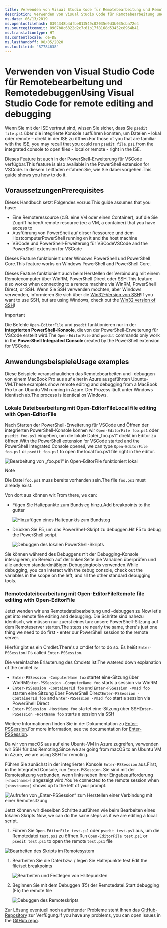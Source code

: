 ```yaml
---
title: Verwenden von Visual Studio Code für Remotebearbeitung und Remotedebuggen
description: Verwenden von Visual Studio Code für Remotebearbeitung und Remotedebuggen
ms.date: 06/13/2019
ms.openlocfilehash: 0394348b4dfbe813549c02035e9d3b035cba72e4
ms.sourcegitcommit: 0907b8c6322d2c7c61b17f8168d53452c8964b41
ms.translationtype: HT
ms.contentlocale: de-DE
ms.lasthandoff: 08/05/2020
ms.locfileid: "87784638"
---
```

# <a name="using-visual-studio-code-for-remote-editing-and-debugging"></a><span data-ttu-id="fc8fa-103">Verwenden von Visual Studio Code für Remotebearbeitung und Remotedebuggen</span><span class="sxs-lookup"><span data-stu-id="fc8fa-103">Using Visual Studio Code for remote editing and debugging</span></span>

<span data-ttu-id="fc8fa-104">Wenn Sie mit der ISE vertraut sind, wissen Sie sicher, dass Sie `psedit file.ps1` über die integrierte Konsole ausführen konnten, um Dateien – lokal oder remote – direkt in der ISE zu öffnen.</span><span class="sxs-lookup"><span data-stu-id="fc8fa-104">For those of you that are familiar with the ISE, you may recall that you could run `psedit file.ps1` from the integrated console to open files - local or remote - right in the ISE.</span></span>

<span data-ttu-id="fc8fa-105">Dieses Feature ist auch in der PowerShell-Erweiterung für VSCode verfügbar.</span><span class="sxs-lookup"><span data-stu-id="fc8fa-105">This feature is also available in the PowerShell extension for VSCode.</span></span> <span data-ttu-id="fc8fa-106">In diesem Leitfaden erfahren Sie, wie Sie dabei vorgehen.</span><span class="sxs-lookup"><span data-stu-id="fc8fa-106">This guide shows you how to do it.</span></span>

## <a name="prerequisites"></a><span data-ttu-id="fc8fa-107">Voraussetzungen</span><span class="sxs-lookup"><span data-stu-id="fc8fa-107">Prerequisites</span></span>

<span data-ttu-id="fc8fa-108">Dieses Handbuch setzt Folgendes voraus:</span><span class="sxs-lookup"><span data-stu-id="fc8fa-108">This guide assumes that you have:</span></span>

- <span data-ttu-id="fc8fa-109">Eine Remoteressource (z.B. eine VM oder einen Container), auf die Sie Zugriff haben</span><span class="sxs-lookup"><span data-stu-id="fc8fa-109">A remote resource (ex: a VM, a container) that you have access to</span></span>
- <span data-ttu-id="fc8fa-110">Ausführung von PowerShell auf dieser Ressource und dem Hostcomputer</span><span class="sxs-lookup"><span data-stu-id="fc8fa-110">PowerShell running on it and the host machine</span></span>
- <span data-ttu-id="fc8fa-111">VSCode und PowerShell-Erweiterung für VSCode</span><span class="sxs-lookup"><span data-stu-id="fc8fa-111">VSCode and the PowerShell extension for VSCode</span></span>

<span data-ttu-id="fc8fa-112">Dieses Feature funktioniert unter Windows PowerShell und PowerShell Core.</span><span class="sxs-lookup"><span data-stu-id="fc8fa-112">This feature works on Windows PowerShell and PowerShell Core.</span></span>

<span data-ttu-id="fc8fa-113">Dieses Feature funktioniert auch beim Herstellen der Verbindung mit einem Remotecomputer über WinRM, PowerShell Direct oder SSH.</span><span class="sxs-lookup"><span data-stu-id="fc8fa-113">This feature also works when connecting to a remote machine via WinRM, PowerShell Direct, or SSH.</span></span> <span data-ttu-id="fc8fa-114">Wenn Sie SSH verwenden möchten, aber Windows verwenden, informieren Sie sich über die [Win32-Version von SSH](https://github.com/PowerShell/Win32-OpenSSH)!</span><span class="sxs-lookup"><span data-stu-id="fc8fa-114">If you want to use SSH, but are using Windows, check out the [Win32 version of SSH](https://github.com/PowerShell/Win32-OpenSSH)!</span></span>

> [!IMPORTANT]
> <span data-ttu-id="fc8fa-115">Die Befehle `Open-EditorFile` und `psedit` funktionieren nur in der **integrierten PowerShell-Konsole**, die von der PowerShell-Erweiterung für VSCode erstellt wird.</span><span class="sxs-lookup"><span data-stu-id="fc8fa-115">The `Open-EditorFile` and `psedit` commands only work in the **PowerShell Integrated Console** created by the PowerShell extension for VSCode.</span></span>

## <a name="usage-examples"></a><span data-ttu-id="fc8fa-116">Anwendungsbeispiele</span><span class="sxs-lookup"><span data-stu-id="fc8fa-116">Usage examples</span></span>

<span data-ttu-id="fc8fa-117">Diese Beispiele veranschaulichen das Remotebearbeiten und -debuggen von einem MacBook Pro aus auf einer in Azure ausgeführten Ubuntu-VM.</span><span class="sxs-lookup"><span data-stu-id="fc8fa-117">These examples show remote editing and debugging from a MacBook Pro to an Ubuntu VM running in Azure.</span></span> <span data-ttu-id="fc8fa-118">Der Prozess läuft unter Windows identisch ab.</span><span class="sxs-lookup"><span data-stu-id="fc8fa-118">The process is identical on Windows.</span></span>

### <a name="local-file-editing-with-open-editorfile"></a><span data-ttu-id="fc8fa-119">Lokale Dateibearbeitung mit Open-EditorFile</span><span class="sxs-lookup"><span data-stu-id="fc8fa-119">Local file editing with Open-EditorFile</span></span>

<span data-ttu-id="fc8fa-120">Nach Starten der PowerShell-Erweiterung für VSCode und Öffnen der integrierten PowerShell-Konsole können wir `Open-EditorFile foo.ps1` oder `psedit foo.ps1` eingeben, um die lokale Datei „foo.ps1“ direkt im Editor zu öffnen.</span><span class="sxs-lookup"><span data-stu-id="fc8fa-120">With the PowerShell extension for VSCode started and the PowerShell Integrated Console opened, we can type `Open-EditorFile foo.ps1` or `psedit foo.ps1` to open the local foo.ps1 file right in the editor.</span></span>

![Bearbeitung von „foo.ps1“ in Open-EditorFile funktioniert lokal](media/Using-VSCode-for-Remote-Editing-and-Debugging/1-open-local-file.png)

>[!NOTE]
> <span data-ttu-id="fc8fa-122">Die Datei `foo.ps1` muss bereits vorhanden sein.</span><span class="sxs-lookup"><span data-stu-id="fc8fa-122">The file `foo.ps1` must already exist.</span></span>

<span data-ttu-id="fc8fa-123">Von dort aus können wir:</span><span class="sxs-lookup"><span data-stu-id="fc8fa-123">From there, we can:</span></span>

- <span data-ttu-id="fc8fa-124">Fügen Sie Haltepunkte zum Bundsteg hinzu.</span><span class="sxs-lookup"><span data-stu-id="fc8fa-124">Add breakpoints to the gutter</span></span>

  ![Hinzufügen eines Haltepunkts zum Bundsteg](media/Using-VSCode-for-Remote-Editing-and-Debugging/2-adding-breakpoint-gutter.png)

- <span data-ttu-id="fc8fa-126">Drücken Sie F5, um das PowerShell-Skript zu debuggen.</span><span class="sxs-lookup"><span data-stu-id="fc8fa-126">Hit F5 to debug the PowerShell script.</span></span>

  ![Debuggen des lokalen PowerShell-Skripts](media/Using-VSCode-for-Remote-Editing-and-Debugging/3-local-debug.png)

<span data-ttu-id="fc8fa-128">Sie können während des Debuggens mit der Debugging-Konsole interagieren, im Bereich auf der linken Seite die Variablen überprüfen und alle anderen standardmäßigen Debuggingtools verwenden.</span><span class="sxs-lookup"><span data-stu-id="fc8fa-128">While debugging, you can interact with the debug console, check out the variables in the scope on the left, and all the other standard debugging tools.</span></span>

### <a name="remote-file-editing-with-open-editorfile"></a><span data-ttu-id="fc8fa-129">Remotedateibearbeitung mit Open-EditorFile</span><span class="sxs-lookup"><span data-stu-id="fc8fa-129">Remote file editing with Open-EditorFile</span></span>

<span data-ttu-id="fc8fa-130">Jetzt wenden wir uns Remotedateibearbeitung und -debuggen zu.</span><span class="sxs-lookup"><span data-stu-id="fc8fa-130">Now let's get into remote file editing and debugging.</span></span> <span data-ttu-id="fc8fa-131">Die Schritte sind nahezu identisch, wir müssen nur zuerst eines tun: unsere PowerShell-Sitzung auf dem Remoteserver starten.</span><span class="sxs-lookup"><span data-stu-id="fc8fa-131">The steps are nearly the same, there's just one thing we need to do first - enter our PowerShell session to the remote server.</span></span>

<span data-ttu-id="fc8fa-132">Hierfür gibt es ein Cmdlet.</span><span class="sxs-lookup"><span data-stu-id="fc8fa-132">There's a cmdlet for to do so.</span></span> <span data-ttu-id="fc8fa-133">Es heißt `Enter-PSSession`.</span><span class="sxs-lookup"><span data-stu-id="fc8fa-133">It's called `Enter-PSSession`.</span></span>

<span data-ttu-id="fc8fa-134">Die vereinfachte Erläuterung des Cmdlets ist:</span><span class="sxs-lookup"><span data-stu-id="fc8fa-134">The watered down explanation of the cmdlet is:</span></span>

- <span data-ttu-id="fc8fa-135">`Enter-PSSession -ComputerName foo` startet eine-Sitzung über WinRM</span><span class="sxs-lookup"><span data-stu-id="fc8fa-135">`Enter-PSSession -ComputerName foo` starts a session via WinRM</span></span>
- <span data-ttu-id="fc8fa-136">`Enter-PSSession -ContainerId foo` und `Enter-PSSession -VmId foo` starten eine Sitzung über PowerShell Direct</span><span class="sxs-lookup"><span data-stu-id="fc8fa-136">`Enter-PSSession -ContainerId foo` and `Enter-PSSession -VmId foo` start a session via PowerShell Direct</span></span>
- <span data-ttu-id="fc8fa-137">`Enter-PSSession -HostName foo` startet eine-Sitzung über SSH</span><span class="sxs-lookup"><span data-stu-id="fc8fa-137">`Enter-PSSession -HostName foo` starts a session via SSH</span></span>

<span data-ttu-id="fc8fa-138">Weitere Informationen finden Sie in der Dokumentation zu [Enter-PSSession](/powershell/module/microsoft.powershell.core/enter-pssession).</span><span class="sxs-lookup"><span data-stu-id="fc8fa-138">For more information, see the documentation for [Enter-PSSession](/powershell/module/microsoft.powershell.core/enter-pssession).</span></span>

<span data-ttu-id="fc8fa-139">Da wir von macOS aus auf eine Ubuntu-VM in Azure zugreifen, verwenden wir SSH für das Remoting.</span><span class="sxs-lookup"><span data-stu-id="fc8fa-139">Since we are going from macOS to an Ubuntu VM in Azure, we are using SSH for remoting.</span></span>

<span data-ttu-id="fc8fa-140">Führen Sie zunächst in der integrierten Konsole `Enter-PSSession` aus.</span><span class="sxs-lookup"><span data-stu-id="fc8fa-140">First, in the Integrated Console, run `Enter-PSSession`.</span></span> <span data-ttu-id="fc8fa-141">Sie sind mit der Remotesitzung verbunden, wenn links neben Ihrer Eingabeaufforderung `[<hostname>]` angezeigt wird.</span><span class="sxs-lookup"><span data-stu-id="fc8fa-141">You're connected to the remote session when `[<hostname>]` shows up to the left of your prompt.</span></span>

![Aufrufen von „Enter-PSSession“ zum Herstellen einer Verbindung mit einer Remotesitzung](media/Using-VSCode-for-Remote-Editing-and-Debugging/4-enter-pssession.png)

<span data-ttu-id="fc8fa-143">Jetzt können wir dieselben Schritte ausführen wie beim Bearbeiten eines lokalen Skripts.</span><span class="sxs-lookup"><span data-stu-id="fc8fa-143">Now, we can do the same steps as if we are editing a local script.</span></span>

1. <span data-ttu-id="fc8fa-144">Führen Sie `Open-EditorFile test.ps1` oder `psedit test.ps1` aus, um die Remotedatei `test.ps1` zu öffnen.</span><span class="sxs-lookup"><span data-stu-id="fc8fa-144">Run `Open-EditorFile test.ps1` or `psedit test.ps1` to open the remote `test.ps1` file</span></span>

  ![Bearbeiten des Skripts im Remotesystem](media/Using-VSCode-for-Remote-Editing-and-Debugging/5-open-remote-file.png)

1. <span data-ttu-id="fc8fa-146">Bearbeiten Sie die Datei bzw. / legen Sie Haltepunkte fest.</span><span class="sxs-lookup"><span data-stu-id="fc8fa-146">Edit the file/set breakpoints</span></span>

   ![Bearbeiten und Festlegen von Haltepunkten](media/Using-VSCode-for-Remote-Editing-and-Debugging/6-set-breakpoints.png)

1. <span data-ttu-id="fc8fa-148">Beginnen Sie mit dem Debuggen (F5) der Remotedatei.</span><span class="sxs-lookup"><span data-stu-id="fc8fa-148">Start debugging (F5) the remote file</span></span>

   ![Debuggen des Remoteskripts](media/Using-VSCode-for-Remote-Editing-and-Debugging/7-start-debugging.png)

<span data-ttu-id="fc8fa-150">Zur Lösung eventuell noch auftretender Probleme steht Ihnen das [GitHub-Repository](https://github.com/powershell/vscode-powershell) zur Verfügung.</span><span class="sxs-lookup"><span data-stu-id="fc8fa-150">If you have any problems, you can open issues in the [GitHub repo](https://github.com/powershell/vscode-powershell).</span></span>
